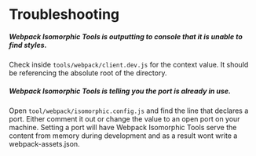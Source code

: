 Troubleshooting
============

##### Webpack Isomorphic Tools is outputting to console that it is unable to find styles.  

Check inside `tools/webpack/client.dev.js` for the context value. It should be referencing the absolute root of the directory.  

##### Webpack Isomorphic Tools is telling you the port is already in use. 

Open `tool/webpack/isomorphic.config.js` and find the line that declares a port. Either comment it out or change the value to an open port on your machine. Setting a port will have Webpack Isomorphic Tools serve the content from memory during development and as a result wont write a webpack-assets.json.
